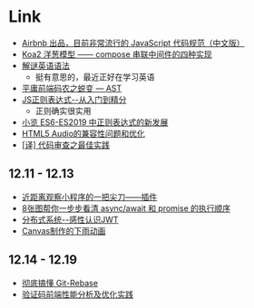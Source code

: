 # Link
* [Airbnb 出品，目前非常流行的 JavaScript 代码规范（中文版）](https://github.com/BingKui/javascript-zh#arrow-functions)
* [Koa2 洋葱模型 —— compose 串联中间件的四种实现](https://www.pandashen.com/2018/09/06/20180906170854/)
* [解谜英语语法](http://www.yinwang.org/blog-cn/2018/11/23/grammar)
  * 挺有意思的，最近正好在学习英语
* [平庸前端码农之蜕变 — AST](https://github.com/CodeLittlePrince/blog/issues/19)
* [JS正则表达式--从入门到精分](https://mp.weixin.qq.com/s?__biz=MzI0MDYzOTEyOA==&mid=2247483694&idx=1&sn=e79f23c86e48b6a85d30d612e1d5a2eb&chksm=e9168cd9de6105cf647ceabac1a2ee737d0867e7b3cdab243e3cd889b295e3ab9666820ad02d&scene=21#wechat_redirect)
  * 正则确实很实用
* [小览 ES6-ES2019 中正则表达式的新发展](https://mp.weixin.qq.com/s/JAUTLhofyKdEZhVogMx7sg)
* [HTML5 Audio的兼容性问题和优化](https://mp.weixin.qq.com/s/E7r7CNCe6LzqKLzYTapqOg)
* [[译] 代码审查之最佳实践](https://mp.weixin.qq.com/s/p_CNasQxzdni4G2eD0xUrQ)

## 12.11 - 12.13
* [近距离观察小程序的一把尖刀——插件](https://mp.weixin.qq.com/s/59KhENBPkGM-S0BQQmlapQ)
* [8张图帮你一步步看清 async/await 和 promise 的执行顺序](https://segmentfault.com/a/1190000017224799)
* [分布式系统--感性认识JWT](https://blog.tengshe789.tech/2018/12/02/感性认识jwt/)
* [Canvas制作的下雨动画](https://segmentfault.com/a/1190000004699623)

## 12.14 - 12.19
* [彻底搞懂 Git-Rebase](http://jartto.wang/2018/12/11/git-rebase/)
* [验证码前端性能分析及优化实践](https://mp.weixin.qq.com/s/hF7vRXFeJDyOwle3fizSVQ)